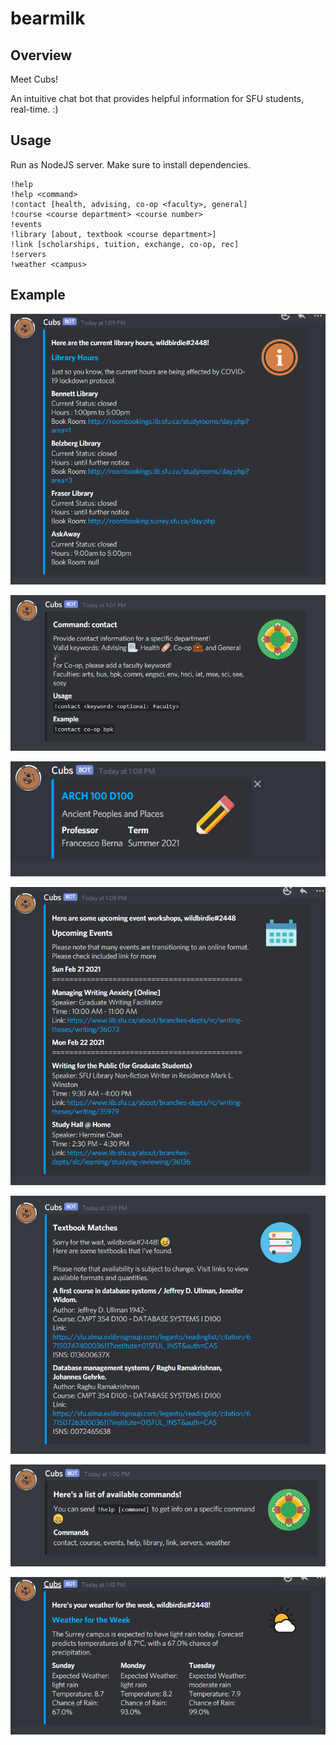 # bearmilk

## Overview
Meet Cubs!

An intuitive chat bot that provides helpful information for SFU students, real-time. :)


## Usage

Run as NodeJS server. Make sure to install dependencies.


```
!help
!help <command>
!contact [health, advising, co-op <faculty>, general]
!course <course department> <course number>
!events
!library [about, textbook <course department>]
!link [scholarships, tuition, exchange, co-op, rec]
!servers
!weather <campus>
```



## Example

![about](https://github.com/dstrigoun/bearmilk/blob/main/resources/readme/about.png)


![contact](https://github.com/dstrigoun/bearmilk/blob/main/resources/readme/contact.png)


![courses](https://github.com/dstrigoun/bearmilk/blob/main/resources/readme/courses.png)


![events](https://github.com/dstrigoun/bearmilk/blob/main/resources/readme/events.png)


![textbook](https://github.com/dstrigoun/bearmilk/blob/main/resources/readme/textbook.png)


![unknown](https://github.com/dstrigoun/bearmilk/blob/main/resources/readme/unknown.png)


![weather](https://github.com/dstrigoun/bearmilk/blob/main/resources/readme/weather.png)
